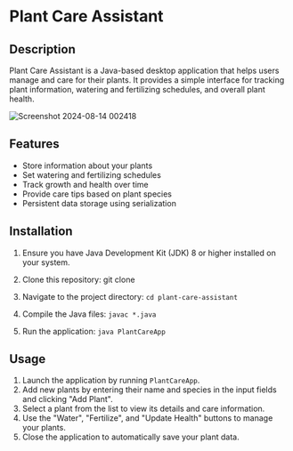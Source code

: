 # Plant Care Assistant

## Description

Plant Care Assistant is a Java-based desktop application that helps users manage and care for their plants. It provides a simple interface for tracking plant information, watering and fertilizing schedules, and overall plant health.

![Screenshot 2024-08-14 002418](https://github.com/user-attachments/assets/5c87cc25-7722-498c-a370-36c317721df5)

## Features

- Store information about your plants
- Set watering and fertilizing schedules
- Track growth and health over time
- Provide care tips based on plant species
- Persistent data storage using serialization

## Installation

1. Ensure you have Java Development Kit (JDK) 8 or higher installed on your system.

2. Clone this repository:
git clone <repository-url>

3. Navigate to the project directory:
`cd plant-care-assistant`

4. Compile the Java files:
`javac *.java`

5. Run the application:
`java PlantCareApp`

## Usage

1. Launch the application by running `PlantCareApp`.
2. Add new plants by entering their name and species in the input fields and clicking "Add Plant".
3. Select a plant from the list to view its details and care information.
4. Use the "Water", "Fertilize", and "Update Health" buttons to manage your plants.
5. Close the application to automatically save your plant data.
